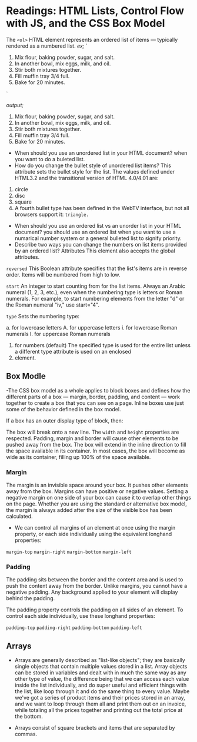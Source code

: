 # Readings: HTML Lists, Control Flow with JS, and the CSS Box Model

The `<ol>` HTML element represents an ordered list of items — typically rendered as a numbered list.
*ex;* `<ol>
  <li>Mix flour, baking powder, sugar, and salt.</li>
  <li>In another bowl, mix eggs, milk, and oil.</li>
  <li>Stir both mixtures together.</li>
  <li>Fill muffin tray 3/4 full.</li>
  <li>Bake for 20 minutes.</li>
</ol>`

*output;* 
1. Mix flour, baking powder, sugar, and salt.
2. In another bowl, mix eggs, milk, and oil.
3. Stir both mixtures together.
4. Fill muffin tray 3/4 full.
5. Bake for 20 minutes.

* When should you use an unordered list in your HTML document?
when you want to do a buleted list.
* How do you change the bullet style of unordered list items?
This attribute sets the bullet style for the list. The values defined under HTML3.2 and the transitional version of HTML 4.0/4.01 are:

1. circle
2. disc
3. square
4. A fourth bullet type has been defined in the WebTV interface, but not all browsers support it: `triangle.`

* When should you use an ordered list vs an unorder list in your HTML document?
you should use an ordered list when you want to use a numarical number system or a general bulleted list to signify priority.
* Describe two ways you can change the numbers on list items provided by an ordered list?
Attributes
This element also accepts the global attributes.

`reversed`
This Boolean attribute specifies that the list's items are in reverse order. Items will be numbered from high to low.

`start`
An integer to start counting from for the list items. Always an Arabic numeral (1, 2, 3, etc.), even when the numbering type is letters or Roman numerals. For example, to start numbering elements from the letter "d" or the Roman numeral "iv," use start="4".

`type`
Sets the numbering type:

a. for lowercase letters
A. for uppercase letters
i. for lowercase Roman numerals
I. for uppercase Roman numerals
1. for numbers (default)
The specified type is used for the entire list unless a different type attribute is used on an enclosed <li> element.
  
  ## Box Modle
  -The CSS box model as a whole applies to block boxes and defines how the different parts of a box — margin, border, padding, and content — work together to create a box that you can see on a page. Inline boxes use just some of the behavior defined in the box model.
  
  If a box has an outer display type of block, then:

The box will break onto a new line.
The `width` and `height` properties are respected.
Padding, margin and border will cause other elements to be pushed away from the box.
The box will extend in the inline direction to fill the space available in its container. In most cases, the box will become as wide as its container, filling up 100% of the space available.
  
  ### Margin
The margin is an invisible space around your box. It pushes other elements away from the box. Margins can have positive or negative values. Setting a negative margin on one side of your box can cause it to overlap other things on the page. Whether you are using the standard or alternative box model, the margin is always added after the size of the visible box has been calculated.

- We can control all margins of an element at once using the margin property, or each side individually using the equivalent longhand properties:

`margin-top`
`margin-right`
`margin-bottom`
`margin-left`
  
  ### Padding
  
  The padding sits between the border and the content area and is used to push the content away from the border. Unlike margins, you cannot have a negative padding. Any background applied to your element will display behind the padding.

The padding property controls the padding on all sides of an element. To control each side individually, use these longhand properties:

`padding-top`
`padding-right`
`padding-bottom`
`padding-left`
  
  ## Arrays
  
- Arrays are generally described as "list-like objects"; they are basically single objects that contain multiple values stored in a list. Array objects can be stored in variables and dealt with in much the same way as any other type of value, the difference being that we can access each value inside the list individually, and do super useful and efficient things with the list, like loop through it and do the same thing to every value. Maybe we've got a series of product items and their prices stored in an array, and we want to loop through them all and print them out on an invoice, while totaling all the prices together and printing out the total price at the bottom.
  
 - Arrays consist of square brackets and items that are separated by commas.
  
  
  
  
  
  
  
  
  
  
  
  
  
  
